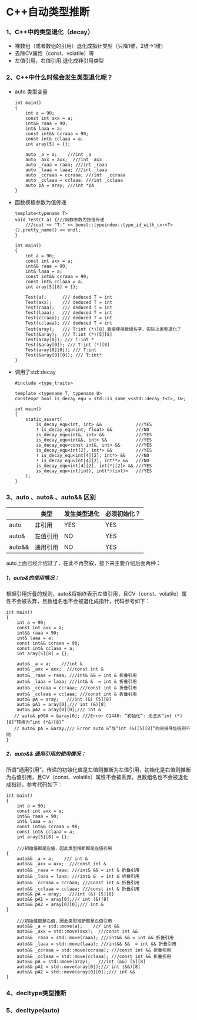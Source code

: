 # C++自动类型推断

### 1、C++中的类型退化（decay）

- 裸数组（或者数组的引用）退化成指针类型（只降1维，2维->1维）
- 去除CV属性（const、volatile）等
- 左值引用，右值引用 退化成非引用类型

### 2、C++中什么时候会发生类型退化呢？

- auto  类型变量

  ```
  int main()
  {
      int a = 90;
      const int axx = a;
      int&& raaa = 90;
      int& laaa = a;
      const int&& ccraaa = 90;
      const int& cclaaa = a;
      int aray[5] = {};
  
      auto _a = a;    ///int _a
      auto _axx = axx;  ///int _axx
      auto _raaa = raaa; ///int _raaa
      auto _laaa = laaa; ///int _laaa
      auto _ccraaa = ccraaa; ///int  _ccraaa
      auto _cclaaa = cclaaa; ///int _cclaaa
      auto pA = aray; ///int *pA
  }
  ```

- 函数模板参数为值传递

  ```
  template<typename T>
  void Test(T a) {///函数参数为按值传递
      ///cout << "T:" << boost::typeindex::type_id_with_cvr<T>().pretty_name() << endl;
  }
  
  int main()
  {
      int a = 90;
      const int axx = a;
      int&& raaa = 90;
      int& laaa = a;
      const int&& ccraaa = 90;
      const int& cclaaa = a;
      int aray[5][8] = {};
  
      Test(a);      /// deduced T = int
      Test(axx);    /// deduced T = int
      Test(raaa);   /// deduced T = int
      Test(laaa);   /// deduced T = int
      Test(ccraaa); /// deduced T = int
      Test(cclaaa); /// deduced T = int
      Test(aray);   /// T:int (*)[8] 直接使用数组名字，实际上类型退化了
      Test(&aray);  /// T:int (*)[5][8]
      Test(aray[0]); /// T:int *
      Test(&aray[0]); /// T:int (*)[8]
      Test(aray[0][0]); /// T:int
      Test(&aray[0][0]); /// T:int*
  }  
  ```

- 调用了std::decay

  ```
  #include <type_traits>
   
  template <typename T, typename U>
  constexpr bool is_decay_equ = std::is_same_v<std::decay_t<T>, U>;
   
  int main()
  {
      static_assert(
          is_decay_equ<int, int> &&             ///YES
          ! is_decay_equ<int, float> &&         ///NO
          is_decay_equ<int&, int> &&            ///YES
          is_decay_equ<int&&, int> &&           ///YES
          is_decay_equ<const int&, int> &&      ///YES
          is_decay_equ<int[2], int*> &&         ///YES
          ! is_decay_equ<int[4][2], int*> &&    ///NO
          ! is_decay_equ<int[4][2], int**> &&   ///NO
          is_decay_equ<int[4][2], int(*)[2]> && ///YES
          is_decay_equ<int(int), int(*)(int)>   ///YES
      );
  }
  ```
  

### 3、auto  、auto& 、auto&& 区别

|        | 类型     | 发生类型退化 | 必须初始化？ |
| ------ | -------- | ------------ | ------------ |
| auto   | 非引用   | YES          | YES          |
| auto&  | 左值引用 | NO           | YES          |
| auto&& | 通用引用 | NO           | YES          |

auto上面已经介绍过了，在此不再赘叙，接下来主要介绍后面两种：

##### 1、auto&的使用情况：

根据引用折叠的规则，auto&将始终表示左值引用，且CV（const、volatile）属性不会被丢弃，且数组名也不会被退化成指针，代码参考如下：

```
int main()
{
    int a = 90;
    const int axx = a;
    int&& raaa = 90;
    int& laaa = a;
    const int&& ccraaa = 90;
    const int& cclaaa = a;
    int aray[5][8] = {};

    auto& _a = a;    ///int &
    auto& _axx = axx;  ///const int & 
    auto& _raaa = raaa; ///int& && = int & 折叠引用 
    auto& _laaa = laaa; ///int& &  = int & 折叠引用 
    auto& _ccraaa = ccraaa; ///const int & 折叠引用
    auto& _cclaaa = cclaaa; ///const int & 折叠引用
    auto& pA = aray;   ///int (&) [5][8]
    auto& pA1 = aray[0];/// int (&)[8]
    auto& pA2 = aray[0][0];/// int &
   // auto& p00A = &aray[0]; ///Error C2440: “初始化”: 无法从“int (*)[8]”转换为“int (*&)[8]”
   // auto& pA = &aray;/// Error auto &”与“int (&)[5][8]”的间接寻址级别不同
}
```

##### 2、auto&& 通用引用的使用情况：

所谓“通用引用”，传递的初始化值是左值则推断为左值引用，初始化是右值则推断为右值引用，且CV（const、volatile）属性不会被丢弃，且数组名也不会被退化成指针。参考代码如下：

```
int main()
{
    int a = 90;
    const int axx = a;
    int&& raaa = 90;
    int& laaa = a;
    const int&& ccraaa = 90;
    const int& cclaaa = a;
    int aray[5][8] = {};

    ///初始值都是左值，因此类型推断都是左值引用
{
    auto&& _a = a;    /// int & 
    auto&& _axx = axx;  ///const int & 
    auto&& _raaa = raaa; ///int& && = int & 折叠引用 
    auto&& _laaa = laaa; ///int& &  = int & 折叠引用 
    auto&& _ccraaa = ccraaa; ///const int & 折叠引用
    auto&& _cclaaa = cclaaa; ///const int & 折叠引用
    auto&& pA = aray;   ///int (&) [5][8]
    auto&& pA1 = aray[0];/// int (&)[8]
    auto&& pA2 = aray[0][0];/// int &
}
   
    ///初始值都是右值，因此类型推断都是右值引用
    auto&& _a = std::move(a);    /// int && 
    auto&& _axx = std::move(axx);  ///const int && 
    auto&& _raaa = std::move(raaa); ///int&& && = int && 折叠引用 
    auto&& _laaa = std::move(laaa); ///int&& &&  = int && 折叠引用 
    auto&& _ccraaa = std::move(ccraaa); ///const int && 折叠引用
    auto&& _cclaaa = std::move(cclaaa); ///const int && 折叠引用
    auto&& pA = std::move(aray);   ///int (&&) [5][8]
    auto&& pA1 = std::move(aray[0]);/// int (&&)[8]
    auto&& pA2 = std::move(aray[0][0]);/// int &&
}
```

### 4、decltype类型推断

### 5、decltype(auto)
